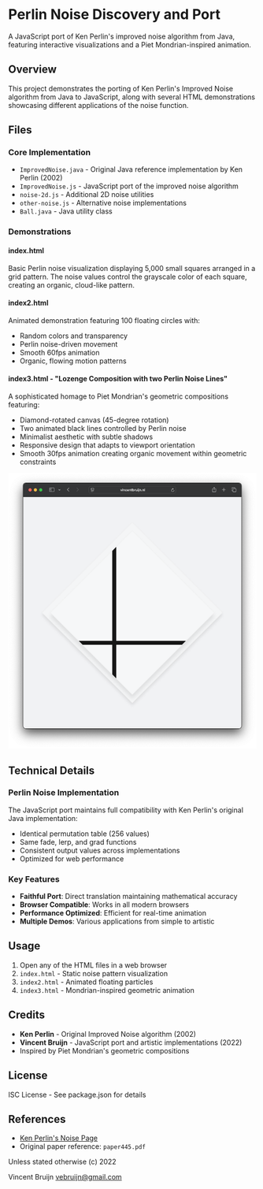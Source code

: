 # Perlin Noise Discovery and Port

A JavaScript port of Ken Perlin's improved noise algorithm from Java, featuring interactive visualizations and a Piet Mondrian-inspired animation.

## Overview

This project demonstrates the porting of Ken Perlin's Improved Noise algorithm from Java to JavaScript, along with several HTML demonstrations showcasing different applications of the noise function.

## Files

### Core Implementation

- `ImprovedNoise.java` - Original Java reference implementation by Ken Perlin (2002)
- `ImprovedNoise.js` - JavaScript port of the improved noise algorithm
- `noise-2d.js` - Additional 2D noise utilities
- `other-noise.js` - Alternative noise implementations
- `Ball.java` - Java utility class

### Demonstrations

#### index.html

Basic Perlin noise visualization displaying 5,000 small squares arranged in a grid pattern. The noise values control the grayscale color of each square, creating an organic, cloud-like pattern.

#### index2.html

Animated demonstration featuring 100 floating circles with:

- Random colors and transparency
- Perlin noise-driven movement
- Smooth 60fps animation
- Organic, flowing motion patterns

#### index3.html - "Lozenge Composition with two Perlin Noise Lines"

A sophisticated homage to Piet Mondrian's geometric compositions featuring:

- Diamond-rotated canvas (45-degree rotation)
- Two animated black lines controlled by Perlin noise
- Minimalist aesthetic with subtle shadows
- Responsive design that adapts to viewport orientation
- Smooth 30fps animation creating organic movement within geometric constraints

![Perlin Noise Piet Mondrian Animation](perlin-noise-piet-mondriaan.png)

## Technical Details

### Perlin Noise Implementation

The JavaScript port maintains full compatibility with Ken Perlin's original Java implementation:

- Identical permutation table (256 values)
- Same fade, lerp, and grad functions
- Consistent output values across implementations
- Optimized for web performance

### Key Features

- **Faithful Port**: Direct translation maintaining mathematical accuracy
- **Browser Compatible**: Works in all modern browsers
- **Performance Optimized**: Efficient for real-time animation
- **Multiple Demos**: Various applications from simple to artistic

## Usage

1. Open any of the HTML files in a web browser
2. `index.html` - Static noise pattern visualization
3. `index2.html` - Animated floating particles
4. `index3.html` - Mondrian-inspired geometric animation

## Credits

- **Ken Perlin** - Original Improved Noise algorithm (2002)
- **Vincent Bruijn** - JavaScript port and artistic implementations (2022)
- Inspired by Piet Mondrian's geometric compositions

## License

ISC License - See package.json for details

## References

- [Ken Perlin's Noise Page](https://mrl.cs.nyu.edu/~perlin/noise/)
- Original paper reference: `paper445.pdf`

Unless stated otherwise (c) 2022

Vincent Bruijn <vebruijn@gmail.com>
